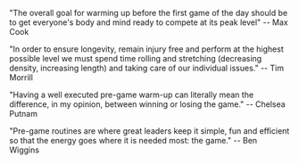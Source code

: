 "The overall goal for warming up before the first game of the day should
be to get everyone's body and mind ready to compete at its peak level"
-- Max Cook

"In order to ensure longevity, remain injury free and perform at the
highest possible level we must spend time rolling and stretching
(decreasing density, increasing length) and taking care of our
individual issues." -- Tim Morrill

"Having a well executed pre-game warm-up can literally mean the
difference, in my opinion, between winning or losing the game." --
Chelsea Putnam

"Pre-game routines are where great leaders keep it simple, fun and
efficient so that the energy goes where it is needed most: the game." --
Ben Wiggins 
